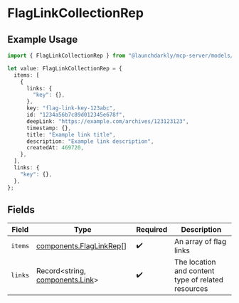 # FlagLinkCollectionRep

## Example Usage

```typescript
import { FlagLinkCollectionRep } from "@launchdarkly/mcp-server/models/components";

let value: FlagLinkCollectionRep = {
  items: [
    {
      links: {
        "key": {},
      },
      key: "flag-link-key-123abc",
      id: "1234a56b7c89d012345e678f",
      deepLink: "https://example.com/archives/123123123",
      timestamp: {},
      title: "Example link title",
      description: "Example link description",
      createdAt: 469720,
    },
  ],
  links: {
    "key": {},
  },
};
```

## Fields

| Field                                                              | Type                                                               | Required                                                           | Description                                                        |
| ------------------------------------------------------------------ | ------------------------------------------------------------------ | ------------------------------------------------------------------ | ------------------------------------------------------------------ |
| `items`                                                            | [components.FlagLinkRep](../../models/components/flaglinkrep.md)[] | :heavy_check_mark:                                                 | An array of flag links                                             |
| `links`                                                            | Record<string, [components.Link](../../models/components/link.md)> | :heavy_check_mark:                                                 | The location and content type of related resources                 |